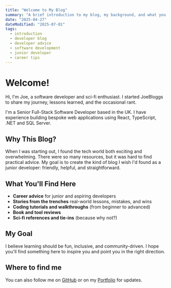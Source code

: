 ```yaml
---
title: "Welcome to My Blog"
summary: "A brief introduction to my blog, my background, and what you can expect as a reader."
date: "2025-04-27"
dateModified: "2025-07-01"
tags:
  - introduction
  - developer blog
  - developer advice
  - software development
  - junior developer
  - career tips
---
```


# Welcome!

Hi, I'm Joe, a software developer and sci-fi enthusiast. I started JoeBloggs to share my journey, lessons learned, and the occasional rant.

I'm a Senior Full-Stack Software Developer based in the UK. I have experience building bespoke web applications using React, TypeScript, .NET and SQL Server.

## Why This Blog?

When I was starting out, I found the tech world both exciting and overwhelming. There were so many resources, but it was hard to find practical advice. My goal is to create the kind of blog I wish I'd found as a junior developer: friendly, helpful, and straightforward.

## What You'll Find Here

- **Career advice** for junior and aspiring developers
- **Stories from the trenches** real-world lessons, mistakes, and wins
- **Coding tutorials and walkthroughs** (from beginner to advanced)
- **Book and tool reviews**
- **Sci-fi references and tie-ins** (because why not?)

## My Goal

I believe learning should be fun, inclusive, and community-driven. I hope you'll find something here to inspire you and point you in the right direction.

## Where to find me

You can also follow me on <a href="https://github.com/JoeCastle" target="_blank" rel="noopener noreferrer">GitHub</a> or on my <a href="https://joecastle.co.uk" target="_blank" rel="noopener">Portfolio</a> for updates.
